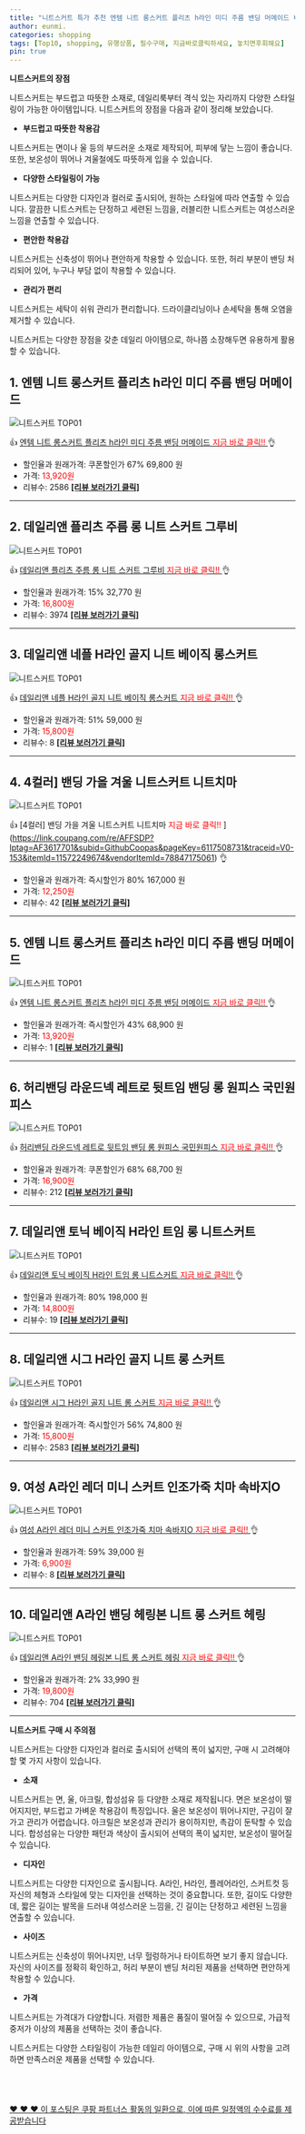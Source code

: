 ```yaml
---
title: "니트스커트 특가 추천 엔템 니트 롱스커트 플리츠 h라인 미디 주름 밴딩 머메이드 비교 장점"
author: eunmi.
categories: shopping
tags: [Top10, shopping, 유행상품, 필수구매, 지금바로클릭하세요, 놓치면후회해요]
pin: true
---
```

**니트스커트의 장점**

니트스커트는 부드럽고 따뜻한 소재로, 데일리룩부터 격식 있는 자리까지 다양한 스타일링이 가능한 아이템입니다. 니트스커트의 장점을 다음과 같이 정리해 보았습니다.

* **부드럽고 따뜻한 착용감**

니트스커트는 면이나 울 등의 부드러운 소재로 제작되어, 피부에 닿는 느낌이 좋습니다. 또한, 보온성이 뛰어나 겨울철에도 따뜻하게 입을 수 있습니다.

* **다양한 스타일링이 가능**

니트스커트는 다양한 디자인과 컬러로 출시되어, 원하는 스타일에 따라 연출할 수 있습니다. 깔끔한 니트스커트는 단정하고 세련된 느낌을, 러블리한 니트스커트는 여성스러운 느낌을 연출할 수 있습니다.

* **편안한 착용감**

니트스커트는 신축성이 뛰어나 편안하게 착용할 수 있습니다. 또한, 허리 부분이 밴딩 처리되어 있어, 누구나 부담 없이 착용할 수 있습니다.

* **관리가 편리**

니트스커트는 세탁이 쉬워 관리가 편리합니다. 드라이클리닝이나 손세탁을 통해 오염을 제거할 수 있습니다.

니트스커트는 다양한 장점을 갖춘 데일리 아이템으로, 하나쯤 소장해두면 유용하게 활용할 수 있습니다.

   

## 1. 엔템 니트 롱스커트 플리츠 h라인 미디 주름 밴딩 머메이드

![니트스커트 TOP01](https://thumbnail8.coupangcdn.com/thumbnails/remote/230x230ex/image/vendor_inventory/2858/d397918fdf6499481e541bcdb8e6bc161b0d17c67a38c65784e6e22448fd.jpg)


👍 [엔템 니트 롱스커트 플리츠 h라인 미디 주름 밴딩 머메이드 <font color=red> 지금 바로 클릭!! </font> ](https://link.coupang.com/re/AFFSDP?lptag=AF3617701&subid=GithubCoopas&pageKey=7595498341&traceid=V0-153&itemId=20080283631&vendorItemId=87175881880) 👌 


- 할인율과 원래가격: 쿠폰할인가 67%  69,800   원
- 가격: <span style='color:red'>13,920원</span>
- 리뷰수: 2586  [**[리뷰 보러가기 클릭]**](https://link.coupang.com/re/AFFSDP?lptag=AF3617701&subid=GithubCoopas&pageKey=7595498341&traceid=V0-153&itemId=20080283631&vendorItemId=87175881880)

---


   

## 2. 데일리앤 플리츠 주름 롱 니트 스커트 그루비

![니트스커트 TOP01](https://thumbnail7.coupangcdn.com/thumbnails/remote/230x230ex/image/vendor_inventory/e3f0/bae3a692fece64d228def75b4367124d962480bb466e041ad64e1bbeea35.jpg)


👍 [데일리앤 플리츠 주름 롱 니트 스커트 그루비 <font color=red> 지금 바로 클릭!! </font> ](https://link.coupang.com/re/AFFSDP?lptag=AF3617701&subid=GithubCoopas&pageKey=6232734758&traceid=V0-153&itemId=12535072775&vendorItemId=79803498566) 👌 


- 할인율과 원래가격: 15%  32,770   원
- 가격: <span style='color:red'>16,800원</span>
- 리뷰수: 3974  [**[리뷰 보러가기 클릭]**](https://link.coupang.com/re/AFFSDP?lptag=AF3617701&subid=GithubCoopas&pageKey=6232734758&traceid=V0-153&itemId=12535072775&vendorItemId=79803498566)

---


   

## 3. 데일리앤 네플 H라인 골지 니트 베이직 롱스커트

![니트스커트 TOP01](https://thumbnail6.coupangcdn.com/thumbnails/remote/230x230ex/image/vendor_inventory/798b/caa8024c4ba6dc4c3b823e18366cb006692e1b357c57f7d2f202a67d613a.jpg)


👍 [데일리앤 네플 H라인 골지 니트 베이직 롱스커트 <font color=red> 지금 바로 클릭!! </font> ](https://link.coupang.com/re/AFFSDP?lptag=AF3617701&subid=GithubCoopas&pageKey=4624967357&traceid=V0-153&itemId=5736961651&vendorItemId=73035658576) 👌 


- 할인율과 원래가격: 51%  59,000   원
- 가격: <span style='color:red'>15,800원</span>
- 리뷰수: 8  [**[리뷰 보러가기 클릭]**](https://link.coupang.com/re/AFFSDP?lptag=AF3617701&subid=GithubCoopas&pageKey=4624967357&traceid=V0-153&itemId=5736961651&vendorItemId=73035658576)

---


   

## 4. 4컬러] 밴딩 가을 겨울 니트스커트 니트치마

![니트스커트 TOP01](https://thumbnail6.coupangcdn.com/thumbnails/remote/230x230ex/image/vendor_inventory/e549/281524ae8cf0476c12ad2867afac64fe9cd4b88dd7dfad1babcba24b2361.jpg)


👍 [4컬러] 밴딩 가을 겨울 니트스커트 니트치마 <font color=red> 지금 바로 클릭!! </font> ](https://link.coupang.com/re/AFFSDP?lptag=AF3617701&subid=GithubCoopas&pageKey=6117508731&traceid=V0-153&itemId=11572249674&vendorItemId=78847175061) 👌 


- 할인율과 원래가격: 즉시할인가 80%  167,000   원
- 가격: <span style='color:red'>12,250원</span>
- 리뷰수: 42  [**[리뷰 보러가기 클릭]**](https://link.coupang.com/re/AFFSDP?lptag=AF3617701&subid=GithubCoopas&pageKey=6117508731&traceid=V0-153&itemId=11572249674&vendorItemId=78847175061)

---


   

## 5. 엔템 니트 롱스커트 플리츠 h라인 미디 주름 밴딩 머메이드

![니트스커트 TOP01](https://thumbnail8.coupangcdn.com/thumbnails/remote/230x230ex/image/vendor_inventory/c091/0bd1307faa8f068353c9f59c3c8e92c9581207e3452b9b5f24bcae182f94.jpg)


👍 [엔템 니트 롱스커트 플리츠 h라인 미디 주름 밴딩 머메이드 <font color=red> 지금 바로 클릭!! </font> ](https://link.coupang.com/re/AFFSDP?lptag=AF3617701&subid=GithubCoopas&pageKey=7595498341&traceid=V0-153&itemId=20080283634&vendorItemId=87175881913) 👌 


- 할인율과 원래가격: 즉시할인가 43%  68,900   원
- 가격: <span style='color:red'>13,920원</span>
- 리뷰수: 1  [**[리뷰 보러가기 클릭]**](https://link.coupang.com/re/AFFSDP?lptag=AF3617701&subid=GithubCoopas&pageKey=7595498341&traceid=V0-153&itemId=20080283634&vendorItemId=87175881913)

---


   

## 6. 허리밴딩 라운드넥 레트로 뒷트임 밴딩 롱 원피스 국민원피스

![니트스커트 TOP01](https://thumbnail6.coupangcdn.com/thumbnails/remote/230x230ex/image/vendor_inventory/d6b7/be1b2263947c602280da46e7c40237f9f6f99dd6791e9dd8586573fcf351.jpg)


👍 [허리밴딩 라운드넥 레트로 뒷트임 밴딩 롱 원피스 국민원피스 <font color=red> 지금 바로 클릭!! </font> ](https://link.coupang.com/re/AFFSDP?lptag=AF3617701&subid=GithubCoopas&pageKey=7491967143&traceid=V0-153&itemId=19592745163&vendorItemId=86700086842) 👌 


- 할인율과 원래가격: 쿠폰할인가 68%  68,700   원
- 가격: <span style='color:red'>16,900원</span>
- 리뷰수: 212  [**[리뷰 보러가기 클릭]**](https://link.coupang.com/re/AFFSDP?lptag=AF3617701&subid=GithubCoopas&pageKey=7491967143&traceid=V0-153&itemId=19592745163&vendorItemId=86700086842)

---


   

## 7. 데일리앤 토닉 베이직 H라인 트임 롱 니트스커트

![니트스커트 TOP01](https://thumbnail9.coupangcdn.com/thumbnails/remote/230x230ex/image/vendor_inventory/f94e/c3452eb4d4c2b6236c558e9e39edc7f43a6284635f4e7128958e7ad83f7c.jpg)


👍 [데일리앤 토닉 베이직 H라인 트임 롱 니트스커트 <font color=red> 지금 바로 클릭!! </font> ](https://link.coupang.com/re/AFFSDP?lptag=AF3617701&subid=GithubCoopas&pageKey=6109074930&traceid=V0-153&itemId=11501921606&vendorItemId=78777128598) 👌 


- 할인율과 원래가격: 80%  198,000   원
- 가격: <span style='color:red'>14,800원</span>
- 리뷰수: 19  [**[리뷰 보러가기 클릭]**](https://link.coupang.com/re/AFFSDP?lptag=AF3617701&subid=GithubCoopas&pageKey=6109074930&traceid=V0-153&itemId=11501921606&vendorItemId=78777128598)

---


   

## 8. 데일리앤 시그 H라인 골지 니트 롱 스커트

![니트스커트 TOP01](https://thumbnail10.coupangcdn.com/thumbnails/remote/230x230ex/image/vendor_inventory/8de0/7b0d5452587ebc2502be1893906982246234e59f52e8558e0f3655b6c8b2.jpg)


👍 [데일리앤 시그 H라인 골지 니트 롱 스커트 <font color=red> 지금 바로 클릭!! </font> ](https://link.coupang.com/re/AFFSDP?lptag=AF3617701&subid=GithubCoopas&pageKey=6889871152&traceid=V0-153&itemId=16538023552&vendorItemId=83724775434) 👌 


- 할인율과 원래가격: 즉시할인가 56%  74,800   원
- 가격: <span style='color:red'>15,800원</span>
- 리뷰수: 2583  [**[리뷰 보러가기 클릭]**](https://link.coupang.com/re/AFFSDP?lptag=AF3617701&subid=GithubCoopas&pageKey=6889871152&traceid=V0-153&itemId=16538023552&vendorItemId=83724775434)

---


   

## 9. 여성 A라인 레더 미니 스커트 인조가죽 치마 속바지O

![니트스커트 TOP01](https://thumbnail10.coupangcdn.com/thumbnails/remote/230x230ex/image/vendor_inventory/c47f/eb911ee50cec6ca55f04e81d9a5c3acc0c3a0390e060f2c2cdecec5793d3.jpeg)


👍 [여성 A라인 레더 미니 스커트 인조가죽 치마 속바지O <font color=red> 지금 바로 클릭!! </font> ](https://link.coupang.com/re/AFFSDP?lptag=AF3617701&subid=GithubCoopas&pageKey=7647784923&traceid=V0-153&itemId=20340531441&vendorItemId=87409158041) 👌 


- 할인율과 원래가격: 59%  39,000   원
- 가격: <span style='color:red'>6,900원</span>
- 리뷰수: 8  [**[리뷰 보러가기 클릭]**](https://link.coupang.com/re/AFFSDP?lptag=AF3617701&subid=GithubCoopas&pageKey=7647784923&traceid=V0-153&itemId=20340531441&vendorItemId=87409158041)

---


   

## 10. 데일리앤 A라인 밴딩 헤링본 니트 롱 스커트 헤링

![니트스커트 TOP01](https://thumbnail6.coupangcdn.com/thumbnails/remote/230x230ex/image/vendor_inventory/417e/38357dd486f8e6299ccc924d7036cfb9360feb55c70603bd9bb459a031ad.jpg)


👍 [데일리앤 A라인 밴딩 헤링본 니트 롱 스커트 헤링 <font color=red> 지금 바로 클릭!! </font> ](https://link.coupang.com/re/AFFSDP?lptag=AF3617701&subid=GithubCoopas&pageKey=6785055368&traceid=V0-153&itemId=15968907051&vendorItemId=83175052285) 👌 


- 할인율과 원래가격: 2%  33,990   원
- 가격: <span style='color:red'>19,800원</span>
- 리뷰수: 704  [**[리뷰 보러가기 클릭]**](https://link.coupang.com/re/AFFSDP?lptag=AF3617701&subid=GithubCoopas&pageKey=6785055368&traceid=V0-153&itemId=15968907051&vendorItemId=83175052285)

---
**니트스커트 구매 시 주의점**

니트스커트는 다양한 디자인과 컬러로 출시되어 선택의 폭이 넓지만, 구매 시 고려해야 할 몇 가지 사항이 있습니다.

* **소재**

니트스커트는 면, 울, 아크릴, 합성섬유 등 다양한 소재로 제작됩니다. 면은 보온성이 떨어지지만, 부드럽고 가벼운 착용감이 특징입니다. 울은 보온성이 뛰어나지만, 구김이 잘 가고 관리가 어렵습니다. 아크릴은 보온성과 관리가 용이하지만, 촉감이 둔탁할 수 있습니다. 합성섬유는 다양한 패턴과 색상이 출시되어 선택의 폭이 넓지만, 보온성이 떨어질 수 있습니다.

* **디자인**

니트스커트는 다양한 디자인으로 출시됩니다. A라인, H라인, 플레어라인, 스커트컷 등 자신의 체형과 스타일에 맞는 디자인을 선택하는 것이 중요합니다. 또한, 길이도 다양한데, 짧은 길이는 발목을 드러내 여성스러운 느낌을, 긴 길이는 단정하고 세련된 느낌을 연출할 수 있습니다.

* **사이즈**

니트스커트는 신축성이 뛰어나지만, 너무 헐렁하거나 타이트하면 보기 좋지 않습니다. 자신의 사이즈를 정확히 확인하고, 허리 부분이 밴딩 처리된 제품을 선택하면 편안하게 착용할 수 있습니다.

* **가격**

니트스커트는 가격대가 다양합니다. 저렴한 제품은 품질이 떨어질 수 있으므로, 가급적 중저가 이상의 제품을 선택하는 것이 좋습니다.

니트스커트는 다양한 스타일링이 가능한 데일리 아이템으로, 구매 시 위의 사항을 고려하면 만족스러운 제품을 선택할 수 있습니다.<br><br><br><br><br> [ ❤ ❤ ❤ 이 포스팅은 쿠팡 파트너스 활동의 일환으로, 이에 따른 일정액의 수수료를 제공받습니다](https://link.coupang.com/a/bcEFyh)